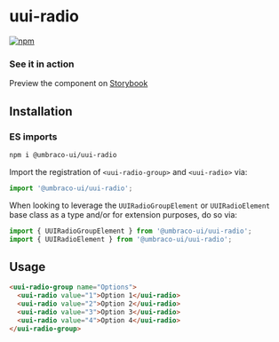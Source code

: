 # uui-radio

[![npm](https://img.shields.io/npm/v/@umbraco-ui/uui-radio?logoColor=%231B264F)](https://www.npmjs.com/package/@umbraco-ui/uui-radio)

### See it in action

Preview the component on [Storybook](https://uui.umbraco.com/?path=/story/uui-radio)

## Installation

### ES imports

```zsh
npm i @umbraco-ui/uui-radio
```

Import the registration of `<uui-radio-group>` and `<uui-radio>` via:

```javascript
import '@umbraco-ui/uui-radio';
```

When looking to leverage the `UUIRadioGroupElement` or `UUIRadioElement` base class as a type and/or for extension purposes, do so via:

```javascript
import { UUIRadioGroupElement } from '@umbraco-ui/uui-radio';
import { UUIRadioElement } from '@umbraco-ui/uui-radio';
```

## Usage

```html
<uui-radio-group name="Options">
  <uui-radio value="1">Option 1</uui-radio>
  <uui-radio value="2">Option 2</uui-radio>
  <uui-radio value="3">Option 3</uui-radio>
  <uui-radio value="4">Option 4</uui-radio>
</uui-radio-group>
```

